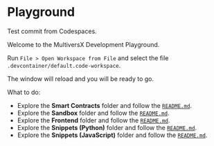 # Playground

Test commit from Codespaces.

Welcome to the MultiversX Development Playground.

Run `File > Open Workspace from File` and select the file `.devcontainer/default.code-workspace`. 

The window will reload and you will be ready to go.

What to do:

 - Explore the **Smart Contracts** folder and follow the [`README.md`](contracts/README.md).
 - Explore the **Sandbox** folder and follow the [`README.md`](sandbox/README.md).
 - Explore the **Frontend** folder and follow the [`README.md`](frontend/README.md).
 - Explore the **Snippets (Python)** folder and follow the [`README.md`](snippets/python/README.md).
 - Explore the **Snippets (JavaScript)** folder and follow the [`README.md`](snippets/python/README.md).

